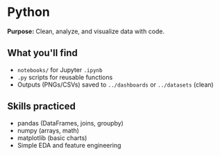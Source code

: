 # Python

**Purpose:** Clean, analyze, and visualize data with code.

## What you'll find
- `notebooks/` for Jupyter `.ipynb`
- `.py` scripts for reusable functions
- Outputs (PNGs/CSVs) saved to `../dashboards` or `../datasets` (clean)

## Skills practiced
- pandas (DataFrames, joins, groupby)
- numpy (arrays, math)
- matplotlib (basic charts)
- Simple EDA and feature engineering